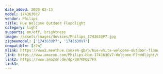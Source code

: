 ```yaml
---
date_added: 2020-02-13
model: 1743630P7
vendor: Philips
title: Hue Welcome Outdoor Floodlight
category: light
supports: on/off, brightness
image: /assets/images/devices/Philips_1743630P7.jpg
zigbeemodel: ['1743630P7', '1743630V7']
compatible: [z2m]
mlink: https://www2.meethue.com/en-gb/p/hue-white-welcome-outdoor-floodlight/1743630P7
link: https://www.amazon.com/Philips-Hue-1743630V7-Welcome-Floodlight/dp/B07NDGBHTQ
link2: https://www.amazon.de/dp/B07KMQ27FX
link3: 
---
```

